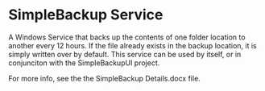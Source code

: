 # SimpleBackup Service
A Windows Service that backs up the contents of one folder location to another every 12 hours.
If the file already exists in the backup location, it is simply written over by default.
This service can be used by itself, or in conjunciton with the SimpleBackupUI project.

For more info, see the the SimpleBackup Details.docx file.
